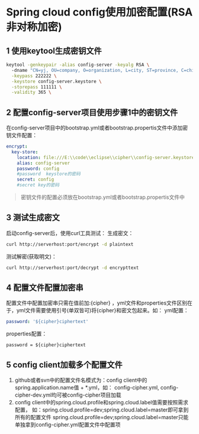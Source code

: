 # Spring cloud config使用加密配置(RSA非对称加密)

## 1 使用keytool生成密钥文件

``` sh
keytool -genkeypair -alias config-server -keyalg RSA \ 
  -dname "CN=yj, OU=company, O=organization, L=city, ST=province, C=china" \
  -keypass 222222 \
  -keystore config-server.keystore \
  -storepass 111111 \
  -validity 365 \
```

## 2 配置config-server项目使用步骤1中的密钥文件

在config-server项目中的bootstrap.yml或者bootstrap.propertis文件中添加密钥文件配置：
``` yml
encrypt:
  key-store:
    location: file:///E:\\code\\eclipse\\cipher\\config-server.keystore
    alias: config-server
    password: config
	#password  keystore的密码
    secret: config
	#secret key的密码
```
> 密钥文件的配置必须放在bootstrap.yml或者bootstrap.propertis文件中

## 3 测试生成密文

启动config-server后，使用curl工具测试：
生成密文：
``` sh
curl http://serverhost:port/encrypt -d plaintext
```
测试解密(获取明文)：
``` sh
curl http://serverhost:port/decrypt -d encrypttext
```

## 4 配置文件配置加密串

配置文件中配置加密串只需在值前加:{cipher} ，yml文件和properties文件区别在于，yml文件需要使用引号(单双皆可)将{cipher}和密文包起来。如：
yml配置：
``` yml
password: '${cipher}ciphertext'
```
properties配置：
``` propertis
password = ${cipher}ciphertext
```

## 5 config client加载多个配置文件
1. github或者svn中的配置文件名模式为：config client中的spring.application.name值 + *.yml，如：
config-cipher.yml, config-cipher-dev.yml均可被config-cipher项目加载
2. config client中的spring.cloud.profile和spring.cloud.label值需要按照需求配置，
如：spring.cloud.profile=dev;spring.cloud.label=master即可拿到所有的配置文件
spring.cloud.profile=dev;spring.cloud.label=master只能单独拿到config-cipher.yml配置文件中配置项